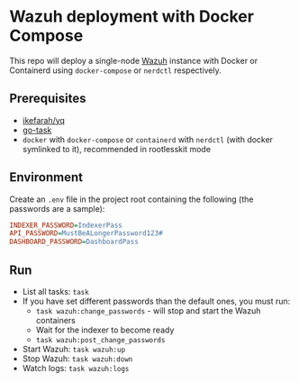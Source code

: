 # Wazuh deployment with Docker Compose

This repo will deploy a single-node [Wazuh](https://wazuh.com) instance with Docker or Containerd using `docker-compose` or `nerdctl` respectively.

## Prerequisites

- [ikefarah/yq](https://github.com/mikefarah/yq)
- [go-task](https://taskfile.dev)
- `docker` with `docker-compose` or `containerd` with `nerdctl` (with docker symlinked to it), recommended in rootlesskit mode

## Environment

Create an `.env` file in the project root containing the following (the passwords are a sample):

```ini
INDEXER_PASSWORD=IndexerPass
API_PASSWORD=MustBeALongerPassword123#
DASHBOARD_PASSWORD=DashboardPass
```

## Run

- List all tasks: `task`
- If you have set different passwords than the default ones, you must run:
  - `task wazuh:change_passwords` - will stop and start the Wazuh containers
  - Wait for the indexer to become ready
  - `task wazuh:post_change_passwords`
- Start Wazuh: `task wazuh:up`
- Stop Wazuh: `task wazuh:down`
- Watch logs: `task wazuh:logs`
